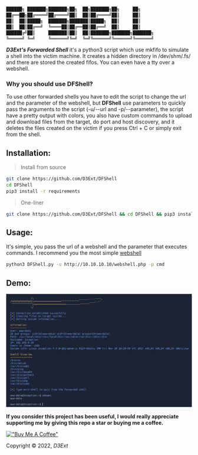```
██████╗ ███████╗███████╗██╗  ██╗███████╗██╗     ██╗     
██╔══██╗██╔════╝██╔════╝██║  ██║██╔════╝██║     ██║     
██║  ██║█████╗  ███████╗███████║█████╗  ██║     ██║     
██║  ██║██╔══╝  ╚════██║██╔══██║██╔══╝  ██║     ██║     
██████╔╝██║     ███████║██║  ██║███████╗███████╗███████╗
╚═════╝ ╚═╝     ╚══════╝╚═╝  ╚═╝╚══════╝╚══════╝╚══════╝                      
```

***D3Ext's Forwarded Shell*** it's a python3 script which use mkfifo to simulate a shell into the victim machine.
It creates a hidden directory in /dev/shm/.fs/ and there are stored the created fifos. You can even have a tty over a webshell.

### Why you should use DFShell?
To use other forwarded shells you have to edit the script to change the url and the parameter of the webshell, but **DFShell** use parameters to quickly pass the arguments to the script (-u/--url and -p/--parameter), the script have a pretty output with colors, you also have custom commands to upload and download files from the target, do port and host discovery, and it deletes the files created on the victim if you press Ctrl + C or simply exit from the shell.

## Installation:

> Install from source
```sh
git clone https://github.com/D3Ext/DFShell
cd DFShell
pip3 install -r requirements
```

> One-liner
```sh
git clone https://github.com/D3Ext/DFShell && cd DFShell && pip3 install -r requirements
```

## Usage:

It's simple, you pass the url of a webshell and the parameter that executes commands.
I recommend you the most simple [webshell](https://github.com/D3Ext/DFShell/blob/main/webshell.php)

```sh
python3 DFShell.py -u http://10.10.10.10/webshell.php -p cmd
```

## Demo:

<img src="https://raw.githubusercontent.com/D3Ext/DFShell/main/images/DFShell.png">

**If you consider this project has been useful, I would really appreciate supporting me by giving this repo a star or buying me a coffee.**

[!["Buy Me A Coffee"](https://www.buymeacoffee.com/assets/img/custom_images/orange_img.png)](https://www.buymeacoffee.com/d3ext)

Copyright © 2022, *D3Ext*

